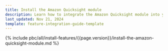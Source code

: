 ```yaml
---
title: Install the Amazon Quicksight module
description: Learn how to integrate the Amazon Quicksight module into your project
last_updated: Nov 21, 2024
template: feature-integration-guide-template
---
```


{% include pbc/all/install-features/{{page.version}}/install-the-amazon-quicksight-module.md %} <!-- To edit, see /_includes/pbc/all/install-features/202410.0/install-the-amazon-quicksight-module.md -->
